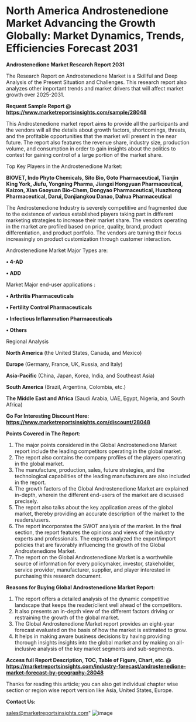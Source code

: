 # North America Androstenedione Market Advancing the Growth Globally: Market Dynamics, Trends, Efficiencies Forecast 2031

<strong>Androstenedione Market Research Report 2031</strong>

The Research Report on Androstenedione Market is a Skillful and Deep Analysis of the Present Situation and Challenges. This research report also analyzes other important trends and market drivers that will affect market growth over 2025-2031.

<strong>Request Sample Report @ <a href=https://www.marketreportsinsights.com/sample/28048>https://www.marketreportsinsights.com/sample/28048</a></strong>

This Androstenedione market report aims to provide all the participants and the vendors will all the details about growth factors, shortcomings, threats, and the profitable opportunities that the market will present in the near future. The report also features the revenue share, industry size, production volume, and consumption in order to gain insights about the politics to contest for gaining control of a large portion of the market share.

Top Key Players in the Androstenedione Market:

<strong>BIOVET, Indo Phyto Chemicals, Sito Bio, Goto Pharmaceutical, Tianjin King York, Jiufu, Yongning Pharma, Jiangxi Hongyuan Pharmaceutical, Kaizon, Xian Gaoyuan Bio-Chem, Dongyao Pharmaceutical, Huazhong Pharmaceutical, Darui, Danjiangkou Danao, Dahua Pharmaceutical</strong>

The Androstenedione Industry is severely competitive and fragmented due to the existence of various established players taking part in different marketing strategies to increase their market share. The vendors operating in the market are profiled based on price, quality, brand, product differentiation, and product portfolio. The vendors are turning their focus increasingly on product customization through customer interaction.

Androstenedione Market Major Types are:

<strong>• 4-AD

• ADD</strong>

Market Major end-user applications :

<strong>• Arthritis Pharmaceuticals

• Fertility Control Pharmaceuticals

• Infectious Inflammation Pharmaceuticals

• Others</strong>

Regional Analysis

</u><strong><b>North America</b></strong> (the United States, Canada, and Mexico)

<strong><b>Europe </b></strong>(Germany, France, UK, Russia, and Italy)

<strong><b>Asia-Pacific</b></strong> (China, Japan, Korea, India, and Southeast Asia)

<strong><b>South America</b></strong> (Brazil, Argentina, Colombia, etc.)

<strong><b>The Middle East and Africa</b></strong> (Saudi Arabia, UAE, Egypt, Nigeria, and South Africa)

<strong>Go For Interesting Discount Here: <a href=https://www.marketreportsinsights.com/discount/28048>https://www.marketreportsinsights.com/discount/28048</a></strong>

<strong>Points Covered in The Report:</strong>
<ol>
  <li>The major points considered in the Global Androstenedione Market report include the leading competitors operating in the global market.</li>
  <li>The report also contains the company profiles of the players operating in the global market.</li>
  <li>The manufacture, production, sales, future strategies, and the technological capabilities of the leading manufacturers are also included in the report.</li>
  <li>The growth factors of the Global Androstenedione Market are explained in-depth, wherein the different end-users of the market are discussed precisely.</li>
  <li>The report also talks about the key application areas of the global market, thereby providing an accurate description of the market to the readers/users.</li>
  <li>The report incorporates the SWOT analysis of the market. In the final section, the report features the opinions and views of the industry experts and professionals. The experts analyzed the export/import policies that are favorably influencing the growth of the Global Androstenedione Market.</li>
  <li>The report on the Global Androstenedione Market is a worthwhile source of information for every policymaker, investor, stakeholder, service provider, manufacturer, supplier, and player interested in purchasing this research document.</li>
</ol>
<strong>Reasons for Buying Global Androstenedione Market Report:</strong>

<ol>
  <li>The report offers a detailed analysis of the dynamic competitive landscape that keeps the reader/client well ahead of the competitors.</li>
  <li>It also presents an in-depth view of the different factors driving or restraining the growth of the global market.</li>
  <li>The Global Androstenedione Market report provides an eight-year forecast evaluated on the basis of how the market is estimated to grow.</li>
  <li>It helps in making aware business decisions by having providing thorough insights insights into the global market and by making an all-inclusive analysis of the key market segments and sub-segments.</li>
</ol>
<strong>Access full Report Description, TOC, Table of Figure, Chart, etc. @ <a href=https://marketreportsinsights.com/industry-forecast/androstenedione-market-forecast-by-geography-28048>https://marketreportsinsights.com/industry-forecast/androstenedione-market-forecast-by-geography-28048</a></strong>


Thanks for reading this article; you can also get individual chapter wise section or region wise report version like Asia, United States, Europe.

<strong>Contact Us:</strong>

sales@marketreportsinsights.com"
![image](https://github.com/user-attachments/assets/b57a7284-654e-4fd7-93b9-9cfd9d0234db)
